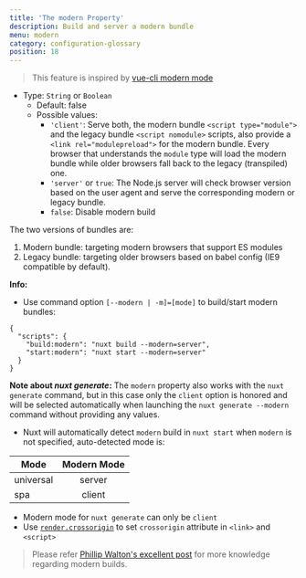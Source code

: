 ```yaml
---
title: 'The modern Property'
description: Build and server a modern bundle
menu: modern
category: configuration-glossary
position: 18
---
```


> This feature is inspired by
> [vue-cli modern mode](https://cli.vuejs.org/guide/browser-compatibility.html#modern-mode)

- Type: `String` or `Boolean`
  - Default: false
  - Possible values:
    - `'client'`: Serve both, the modern bundle `<script type="module">` and the
      legacy bundle `<script nomodule>` scripts, also provide a
      `<link rel="modulepreload">` for the modern bundle. Every browser that
      understands the `module` type will load the modern bundle while older
      browsers fall back to the legacy (transpiled) one.
    - `'server'` or `true`: The Node.js server will check browser version based
      on the user agent and serve the corresponding modern or legacy bundle.
    - `false`: Disable modern build

The two versions of bundles are:

1. Modern bundle: targeting modern browsers that support ES modules
1. Legacy bundle: targeting older browsers based on babel config (IE9 compatible
   by default).

**Info:**

- Use command option `[--modern | -m]=[mode]` to build/start modern bundles:

```json{}[package.json]
{
  "scripts": {
    "build:modern": "nuxt build --modern=server",
    "start:modern": "nuxt start --modern=server"
  }
}
```

**Note about _nuxt generate_:** The `modern` property also works with the
`nuxt generate` command, but in this case only the `client` option is honored
and will be selected automatically when launching the `nuxt generate --modern`
command without providing any values.

- Nuxt will automatically detect `modern` build in `nuxt start` when `modern` is
  not specified, auto-detected mode is:

| Mode      | Modern Mode |
| --------- | :---------: |
| universal |   server    |
| spa       |   client    |

- Modern mode for `nuxt generate` can only be `client`
- Use [`render.crossorigin`](/api/configuration-render#crossorigin) to set
  `crossorigin` attribute in `<link>` and `<script>`

> Please refer
> [Phillip Walton's excellent post](https://philipwalton.com/articles/deploying-es2015-code-in-production-today/)
> for more knowledge regarding modern builds.
